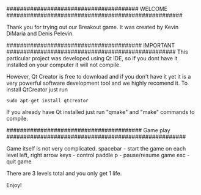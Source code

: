 ####################################### WELCOME ####################################################

Thank you for trying out our Breakout game.
It was created by Kevin DiMaria and Denis Pelevin.

######################################## IMPORTANT ##################################################
This particular project was developed using Qt IDE, so if you dont have it installed on your computer it will not compile.

However, Qt Creator is free to download and if you don't have it yet it is a very powerful software development tool and we highly recomend it. To install QtCreator just run

	sudo apt-get install qtcreator


If you already have Qt installed just run "qmake" and "make" commands to compile.

######################################## Game play #####################################################

Game itself is not very complicated.
	spacebar 			- start the game on each level
	left, right arrow keys 		- control paddle
	p				- pause/resume game
	esc				- quit game

There are 3 levels total and you only get 1 life.

Enjoy!
	
